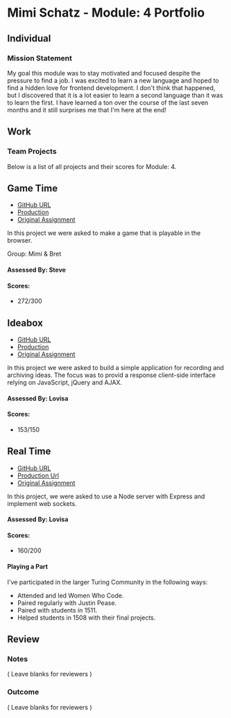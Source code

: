 # Mimi Schatz - Module: 4 Portfolio

## Individual

### Mission Statement

My goal this module was to stay motivated and focused despite the pressure to find a job. I was excited to learn a new language and hoped to find a hidden love for frontend development. I don't think that happened, but I discovered that it is a lot easier to learn a second language than it was to learn the first. I have learned a ton over the course of the last seven months and it still surprises me that I'm here at the end!

## Work

### Team Projects

Below is a list of all projects and their scores for Module: 4.

## Game Time

* [GitHub URL](https://github.com/mcschatz/breakout)
* [Production]( http://mcschatz.github.io/breakout)
* [Original Assignment](https://github.com/turingschool/lesson_plans/blob/master/ruby_04-apis_and_scalability/gametime_project.markdown)

In this project we were asked to make a game that is playable in the browser.

Group: Mimi & Bret

#### Assessed By: Steve

#### Scores:

* 272/300

## Ideabox

* [GitHub URL](https://github.com/mcschatz/ideabox.js)
* [Production](http://thoughtpour.herokuapp.com/)
* [Original Assignment](https://github.com/turingschool/curriculum/blob/master/source/projects/revenge_of_idea_box.markdown)

In this project we were asked to build a simple application for recording and archiving ideas. The focus was to provid a response client-side interface relying on JavaScript, jQuery and AJAX.

#### Assessed By: Lovisa

#### Scores:

* 153/150

## Real Time

* [GitHub URL](https://github.com/mcschatz/realtime)
* [Production Url](https://mysterious-inlet-1117.herokuapp.com/)
* [Original Assignment](https://github.com/turingschool/lesson_plans/blob/master/ruby_04-apis_and_scalability/real_time_applications_with_node.markdown)

In this project, we were asked to use a Node server with Express and implement web sockets.

#### Assessed By: Lovisa

#### Scores:

* 160/200

#### Playing a Part

I've participated in the larger Turing Community in the following ways:

* Attended and led Women Who Code.
* Paired regularly with Justin Pease.
* Paired with students in 1511.
* Helped students in 1508 with their final projects.

## Review

### Notes

( Leave blanks for reviewers )

### Outcome

( Leave blanks for reviewers )